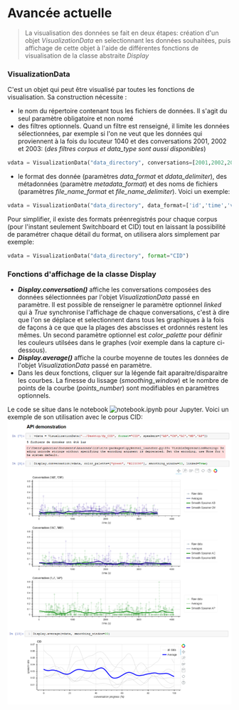 # Avancée actuelle

> La visualisation des données se fait en deux étapes: création d'un objet *VisualizationData* en selectionnant les données souhaitées, puis affichage de cette objet à l'aide de différentes fonctions de visualisation de la classe abstraite *Display*
### VisualizationData
C'est un objet qui peut être visualisé par toutes les fonctions de visualisation. Sa construction nécessite :
* le nom du répertoire contenant tous les fichiers de données. Il s'agit du seul paramètre obligatoire et non nomé
* des filtres optionnels. Quand un filtre est renseigné, il limite les données sélectionnées, par exemple si l'on ne veut que les données qui proviennent à la fois du locuteur 1040 et des conversations 2001, 2002 et 2003:   (*des filtres corpus et data_type sont aussi disponibles*)
```python
vdata = VisualizationData("data_directory", conversations=[2001,2002,2003], speakers=[1040])
```
* le format des donnée (paramètres *data_format* et *ddata_delimiter*), des métadonnées (paramètre *metadata_format*) et des noms de fichiers (paramètres *file_name_format* et *file_name_delimiter*). Voici un exemple:
```python
vdata = VisualizationData("data_directory", data_format=['id','time','values'], file_name_format=['corpus','id_conv','id_speaker'], file_name_delimiter="_")
```
Pour simplifier, il existe des formats préenregistrés pour chaque corpus (pour l'instant seulement Switchboard et CID) tout en laissant la possibilité de paramétrer chaque détail du format, on utilisera alors simplement par exemple:
```python
vdata = VisualizationData("data_directory", format="CID")
```

### Fonctions d'affichage de la classe Display
* ***Display.conversation()*** affiche les conversations composées des données sélectionnées par l'objet *VisualizationData* passé en paramètre. Il est possible de renseigner le paramètre optionnel *linked* qui à *True* synchronise l'affichage de chaque conversations, c'est à dire que l'on se déplace et selectionnent dans tous les graphiques à la fois de façons à ce que que la plages des abscisses et ordonnés restent les mêmes. Un second paramètre optionnel est *color_palette* pour définir les couleurs utilsées dans le graphes (voir exemple dans la capture ci-dessous).
* ***Display.average()*** affiche la courbe moyenne de toutes les données de l'objet *VisualizationData* passé en paramètre.
* Dans les deux fonctions, cliquer sur la légende fait aparaitre/disparaitre les courbes. La finesse du lissage (*smoothing_window*) et le nombre de points de la courbe (*points_number*) sont modifiables en paramètres optionnels.
 
 
Le code se situe dans le notebook ![notebook.ipynb](https://raw.githubusercontent.com/Antonin-Gaboriau/lpl-data-visualization-api/master/notebook.ipynb) pour Jupyter. Voici un exemple de son utilisation avec le corpus CID:
![Capture](https://raw.githubusercontent.com/Antonin-Gaboriau/lpl-data-visualization-api/master/Captures/11mai.png)
